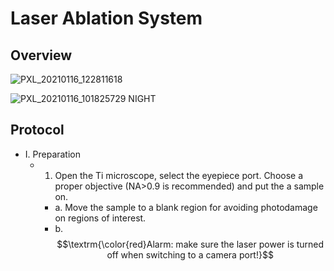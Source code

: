 # Laser Ablation System

## Overview

![PXL_20210116_122811618](https://github.com/user-attachments/assets/a9a11b88-22a8-4542-b2ad-aaf597c6c314)

![PXL_20210116_101825729 NIGHT](https://github.com/user-attachments/assets/9f4128fd-db88-46f0-90fd-548bb6b7900a)


## Protocol

- I. Preparation
  - 1. Open the Ti microscope, select the eyepiece port. Choose a proper objective (NA>0.9 is recommended) and put the a sample on.
    - a. Move the sample to a blank region for avoiding photodamage on regions of interest.
    - b. $$\textrm{\color{red}Alarm: make sure the laser power is turned off when switching to a camera port!}$$
